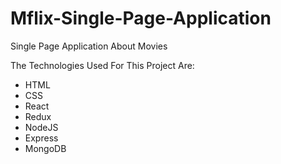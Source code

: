 # Mflix-Single-Page-Application
Single Page Application About Movies

The Technologies Used For This Project Are:
- HTML
- CSS
- React
- Redux
- NodeJS
- Express
- MongoDB
